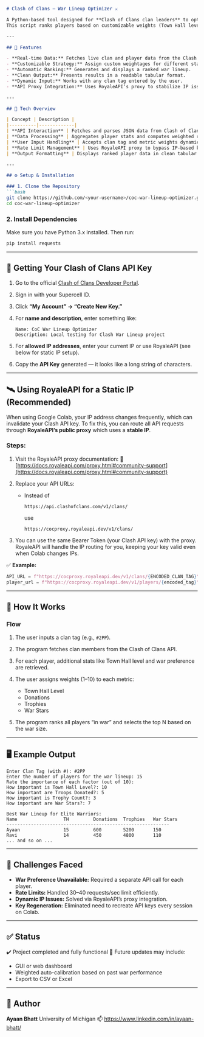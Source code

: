 ````markdown
# Clash of Clans – War Lineup Optimizer ⚔️

A Python-based tool designed for **Clash of Clans clan leaders** to optimize war lineups using real-time data from the official **Clash of Clans API**.  
This script ranks players based on customizable weights (Town Hall level, donations, trophies, and war stars) to create the most competitive lineup for any war size.

---

## 🚀 Features

- **Real-time Data:** Fetches live clan and player data from the Clash of Clans API.
- **Customizable Strategy:** Assign custom weightages for different stats.
- **Automatic Ranking:** Generates and displays a ranked war lineup.
- **Clean Output:** Presents results in a readable tabular format.
- **Dynamic Input:** Works with any clan tag entered by the user.
- **API Proxy Integration:** Uses RoyaleAPI’s proxy to stabilize IP issues on Colab.

---

## 🧩 Tech Overview

| Concept | Description |
|----------|-------------|
| **API Interaction** | Fetches and parses JSON data from Clash of Clans API endpoints. |
| **Data Processing** | Aggregates player stats and computes weighted rankings. |
| **User Input Handling** | Accepts clan tag and metric weights dynamically. |
| **Rate Limit Management** | Uses RoyaleAPI proxy to bypass IP-based key invalidation on Google Colab. |
| **Output Formatting** | Displays ranked player data in clean tabular format. |

---

## ⚙️ Setup & Installation

### 1. Clone the Repository
```bash
git clone https://github.com/<your-username>/coc-war-lineup-optimizer.git
cd coc-war-lineup-optimizer
````

### 2. Install Dependencies

Make sure you have Python 3.x installed. Then run:

```bash
pip install requests
```

---

## 🔑 Getting Your Clash of Clans API Key

1. Go to the official [Clash of Clans Developer Portal](https://developer.clashofclans.com/#/).
2. Sign in with your Supercell ID.
3. Click **“My Account” → “Create New Key.”**
4. For **name and description**, enter something like:

   ```
   Name: CoC War Lineup Optimizer
   Description: Local testing for Clash War Lineup project
   ```
5. For **allowed IP addresses**, enter your current IP or use RoyaleAPI (see below for static IP setup).
6. Copy the **API Key** generated — it looks like a long string of characters.

---

## 🛰 Using RoyaleAPI for a Static IP (Recommended)

When using Google Colab, your IP address changes frequently, which can invalidate your Clash API key.
To fix this, you can route all API requests through **RoyaleAPI’s public proxy** which uses a **stable IP**.

### Steps:

1. Visit the RoyaleAPI proxy documentation:
   🔗 [https://docs.royaleapi.com/proxy.html#community-support](https://docs.royaleapi.com/proxy.html#community-support)
2. Replace your API URLs:

   * Instead of

     ```
     https://api.clashofclans.com/v1/clans/
     ```

     use

     ```
     https://cocproxy.royaleapi.dev/v1/clans/
     ```
3. You can use the same Bearer Token (your Clash API key) with the proxy.
   RoyaleAPI will handle the IP routing for you, keeping your key valid even when Colab changes IPs.

✅ **Example:**

```python
API_URL = f"https://cocproxy.royaleapi.dev/v1/clans/{ENCODED_CLAN_TAG}"
player_url = f"https://cocproxy.royaleapi.dev/v1/players/{encoded_tag}"
```

---

## 🧠 How It Works

### Flow

1. The user inputs a clan tag (e.g., `#2PP`).
2. The program fetches clan members from the Clash of Clans API.
3. For each player, additional stats like Town Hall level and war preference are retrieved.
4. The user assigns weights (1–10) to each metric:

   * Town Hall Level
   * Donations
   * Trophies
   * War Stars
5. The program ranks all players “in war” and selects the top N based on the war size.

---

## 🖥 Example Output

```
Enter Clan Tag (with #): #2PP
Enter the number of players for the war lineup: 15
Rate the importance of each factor (out of 10):
How important is Town Hall Level?: 10
How important are Troops Donated?: 5
How important is Trophy Count?: 3
How important are War Stars?: 7

Best War Lineup for Elite Warriors:
Name                 TH         Donations  Trophies   War Stars
------------------------------------------------------------
Ayaan                15         600        5200       150
Ravi                 14         450        4800       110
... and so on ...
```

---

## 🧩 Challenges Faced

* **War Preference Unavailable:** Required a separate API call for each player.
* **Rate Limits:** Handled 30–40 requests/sec limit efficiently.
* **Dynamic IP Issues:** Solved via RoyaleAPI’s proxy integration.
* **Key Regeneration:** Eliminated need to recreate API keys every session on Colab.

---

## ✅ Status

✔️ Project completed and fully functional
🚧 Future updates may include:

* GUI or web dashboard
* Weighted auto-calibration based on past war performance
* Export to CSV or Excel

---

## 👤 Author

**Ayaan Bhatt**
University of Michigan
📫 https://www.linkedin.com/in/ayaan-bhatt/

```
